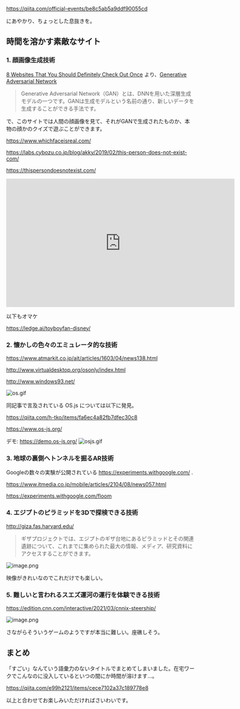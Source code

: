https://qiita.com/official-events/be8c5ab5a9ddf90055cd

にあやかり、ちょっとした息抜きを。


## 時間を溶かす素敵なサイト

### 1. 顔画像生成技術
[8 Websites That You Should Definitely Check Out Once](https://theinsightfulcoder.com/8-websites-that-you-should-definitely-check-out-once) より、[Generative Adversarial Network](https://qiita.com/resnant/items/75543fb5047e90dd8202#generative-adversarial-network%E3%81%A3%E3%81%A6)
> Generative Adversarial Network（GAN）とは、DNNを用いた深層生成モデルの一つです。GANは生成モデルという名前の通り、新しいデータを生成することができる手法です。

で、このサイトでは人間の顔画像を見て、それがGANで生成されたものか、本物の顔かのクイズで遊ぶことができます。

https://www.whichfaceisreal.com/

https://labs.cybozu.co.jp/blog/akky/2019/02/this-person-does-not-exist-com/

https://thispersondoesnotexist.com/

<iframe width="610" height="343" src="https://www.youtube.com/embed/kSLJriaOumA" title="YouTube video player" frameborder="0" allow="accelerometer; autoplay; clipboard-write; encrypted-media; gyroscope; picture-in-picture" allowfullscreen></iframe>



以下もオマケ

https://ledge.ai/toyboyfan-disney/





### 2. 懐かしの色々のエミュレータ的な技術

https://www.atmarkit.co.jp/ait/articles/1603/04/news138.html

http://www.virtualdesktop.org/osonly/index.html

http://www.windows93.net/

![os.gif](https://qiita-image-store.s3.ap-northeast-1.amazonaws.com/0/93824/55692d0c-7b08-d20d-7fc3-1ae399e091d3.gif)

同記事で言及されている OS.js については以下に発見。

https://qiita.com/h-tko/items/fa6ec4a82fb7dfec30c8

https://www.os-js.org/

デモ: https://demo.os-js.org/
![osjs.gif](https://qiita-image-store.s3.ap-northeast-1.amazonaws.com/0/93824/1b29b734-f06b-0a8b-359d-0254ce303274.gif)



### 3. 地球の裏側へトンネルを掘るAR技術

Googleの数々の実験が公開されている https://experiments.withgoogle.com/ .

https://www.itmedia.co.jp/mobile/articles/2104/08/news057.html

https://experiments.withgoogle.com/floom




### 4. エジプトのピラミッドを3Dで探検できる技術

http://giza.fas.harvard.edu/

> ギザプロジェクトでは、エジプトのギザ台地にあるピラミッドとその関連遺跡について、これまでに集められた最大の情報、メディア、研究資料にアクセスすることができます。

![image.png](https://qiita-image-store.s3.ap-northeast-1.amazonaws.com/0/93824/3f814132-8952-2ef6-3415-1b292622c8b5.png)

映像がきれいなのでこれだけでも楽しい。


### 5. 難しいと言われるスエズ運河の運行を体験できる技術


https://edition.cnn.com/interactive/2021/03/cnnix-steership/

![image.png](https://qiita-image-store.s3.ap-northeast-1.amazonaws.com/0/93824/c3aba422-3513-7da2-e750-c0da2af4765c.png)

さながらそういうゲームのようですが本当に難しい。座礁しそう。


## まとめ

「すごい」なんていう語彙力のないタイトルでまとめてしまいました。在宅ワークでこんなのに没入しているといつの間にか時間が溶けます...。

https://qiita.com/e99h2121/items/cece7102a37c189778e8

以上と合わせてお楽しみいただければさいわいです。
